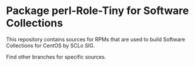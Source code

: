# Package perl-Role-Tiny for Software Collections

This repository contains sources for RPMs that are used
to build Software Collections for CentOS by SCLo SIG.

Find other branches for specific sources.
